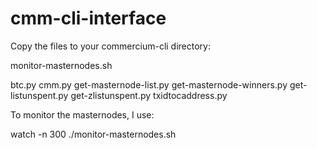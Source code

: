 # cmm-cli-interface

Copy the files to your commercium-cli directory:

monitor-masternodes.sh

btc.py
cmm.py
get-masternode-list.py
get-masternode-winners.py
get-listunspent.py
get-zlistunspent.py
txidtocaddress.py

To monitor the masternodes, I use:

watch -n 300 ./monitor-masternodes.sh
